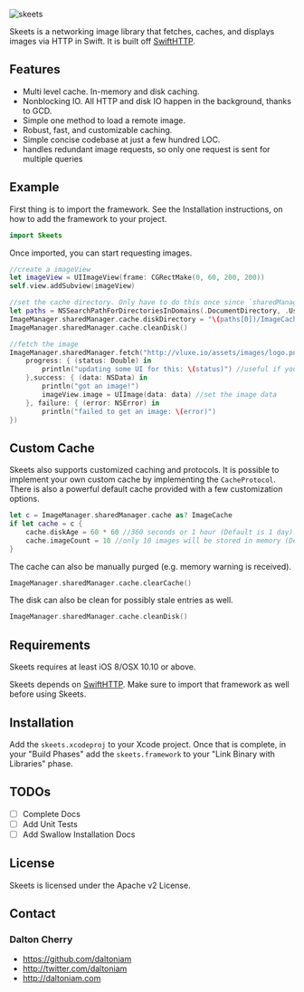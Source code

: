 ![skeets](http://img1.wikia.nocookie.net/__cb20110522030251/marvel_dc/images/2/2b/Skeets_JLU_1.jpg)

Skeets is a networking image library that fetches, caches, and displays images via HTTP in Swift. It is built off [SwiftHTTP](https://github.com/daltoniam/SwiftHTTP).

## Features

- Multi level cache. In-memory and disk caching.
- Nonblocking IO. All HTTP and disk IO happen in the background, thanks to GCD.
- Simple one method to load a remote image.
- Robust, fast, and customizable caching.
- Simple concise codebase at just a few hundred LOC.
- handles redundant image requests, so only one request is sent for multiple queries

## Example

First thing is to import the framework. See the Installation instructions, on how to add the framework to your project.

```swift
import Skeets
```

Once imported, you can start requesting images.

```swift
//create a imageView
let imageView = UIImageView(frame: CGRectMake(0, 60, 200, 200))
self.view.addSubview(imageView)

//set the cache directory. Only have to do this once since `sharedManager` is a singleton
let paths = NSSearchPathForDirectoriesInDomains(.DocumentDirectory, .UserDomainMask, true)
ImageManager.sharedManager.cache.diskDirectory = "\(paths[0])/ImageCache"
ImageManager.sharedManager.cache.cleanDisk()

//fetch the image
ImageManager.sharedManager.fetch("http://vluxe.io/assets/images/logo.png",
    progress: { (status: Double) in
        println("updating some UI for this: \(status)") //useful if you have some kind of progress dialog as the image loads
    },success: { (data: NSData) in
        println("got an image!")
        imageView.image = UIImage(data: data) //set the image data
    }, failure: { (error: NSError) in
        println("failed to get an image: \(error)")
})
```

## Custom Cache

Skeets also supports customized caching and protocols. It is possible to implement your own custom cache by implementing the `CacheProtocol`. There is also a powerful default cache provided with a few customization options.

```swift
let c = ImageManager.sharedManager.cache as? ImageCache
if let cache = c {
    cache.diskAge = 60 * 60 //360 seconds or 1 hour (Default is 1 day).
    cache.imageCount = 10 //only 10 images will be stored in memory (Default is 50).
}
```

The cache can also be manually purged (e.g. memory warning is received).

```swift
ImageManager.sharedManager.cache.clearCache()
```

The disk can also be clean for possibly stale entries as well.

```swift
ImageManager.sharedManager.cache.cleanDisk()
```

## Requirements

Skeets requires at least iOS 8/OSX 10.10 or above.

Skeets depends on [SwiftHTTP](https://github.com/daltoniam/SwiftHTTP). Make sure to import that framework as well before using Skeets.

## Installation

Add the `skeets.xcodeproj` to your Xcode project. Once that is complete, in your "Build Phases" add the `skeets.framework` to your "Link Binary with Libraries" phase.

## TODOs

- [ ] Complete Docs
- [ ] Add Unit Tests
- [ ] Add Swallow Installation Docs

## License

Skeets is licensed under the Apache v2 License.

## Contact

### Dalton Cherry
* https://github.com/daltoniam
* http://twitter.com/daltoniam
* http://daltoniam.com


